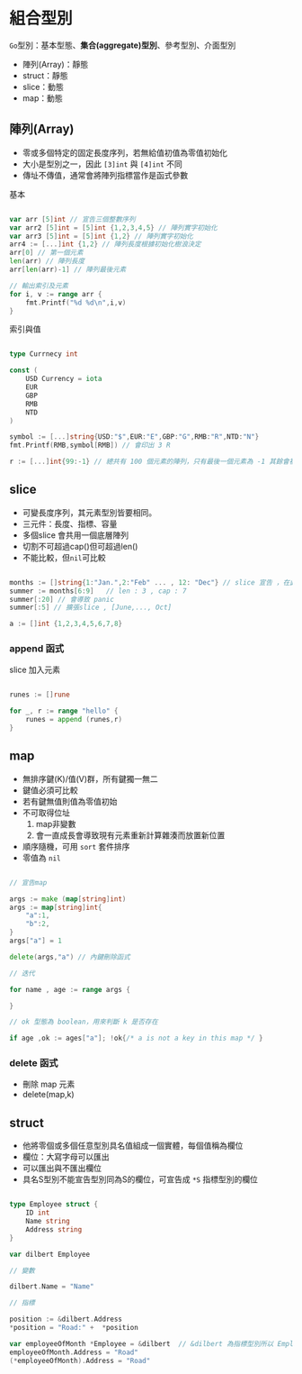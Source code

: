 # 組合型別

`Go`型別：基本型態、**集合(aggregate)型別**、參考型別、介面型別

* 陣列(Array)：靜態
* struct：靜態
* slice：動態
* map：動態

## 陣列(Array)

* 零或多個特定的固定長度序列，若無給值初值為零值初始化
* 大小是型別之一，因此 `[3]int` 與 `[4]int` 不同
* 傳址不傳值，通常會將陣列指標當作是函式參數

基本
```go

var arr [5]int // 宣告三個整數序列
var arr2 [5]int = [5]int {1,2,3,4,5} // 陣列實字初始化
var arr3 [5]int = [5]int {1,2} // 陣列實字初始化
arr4 := [...]int {1,2} // 陣列長度根據初始化樹浪決定
arr[0] // 第一個元素
len(arr) // 陣列長度
arr[len(arr)-1] // 陣列最後元素

// 輸出索引及元素
for i, v := range arr {
    fmt.Printf("%d %d\n",i,v)
}

```

索引與值

```go

type Currnecy int

const (
    USD Currency = iota
    EUR 
    GBP
    RMB
    NTD
)

symbol := [...]string{USD:"$",EUR:"E",GBP:"G",RMB:"R",NTD:"N"}
fmt.Printf(RMB,symbol[RMB]) // 會印出 3 R

r := [...]int{99:-1} // 總共有 100 個元素的陣列，只有最後一個元素為 -1 其餘會被零值初始

```

## slice

* 可變長度序列，其元素型別皆要相同。
* 三元件：長度、指標、容量
* 多個slice 會共用一個底層陣列
* 切割不可超過cap()但可超過len()
* 不能比較，但`nil`可比較


```go

months := []string{1:"Jan.",2:"Feb" ... , 12: "Dec"} // slice 宣告 ，在此索引值0會零值初始 ""
summer := months[6:9]   // len : 3 , cap : 7
summer[:20] // 會導致 panic
summer[:5] // 擴張slice , [June,..., Oct]

a := []int {1,2,3,4,5,6,7,8}

```

### append 函式

slice 加入元素

```go 

runes := []rune

for _, r := range "hello" {
    runes = append (runes,r)
}

```

## map

* 無排序鍵(K)/值(V)群，所有鍵獨一無二
* 鍵值必須可比較
* 若有鍵無值則值為零值初始
* 不可取得位址
    1. map非變數
    2. 會一直成長會導致現有元素重新計算雜湊而放置新位置
* 順序隨機，可用 `sort` 套件排序
* 零值為 `nil`

```go

// 宣告map 

args := make (map[string]int)
args := map[string]int{
    "a":1,
    "b":2,
}
args["a"] = 1

delete(args,"a") // 內鍵刪除函式

// 迭代

for name , age := range args {

}

// ok 型態為 boolean，用來判斷 k 是否存在

if age ,ok := ages["a"]; !ok{/* a is not a key in this map */ }

```

### delete 函式

* 刪除 map 元素
* delete(map,k)

## struct

* 他將零個或多個任意型別具名值組成一個實體，每個值稱為欄位
* 欄位：大寫字母可以匯出
* 可以匯出與不匯出欄位
* 具名S型別不能宣告型別同為S的欄位，可宣告成 `*S` 指標型別的欄位


```go

type Employee struct {
    ID int
    Name string
    Address string
}

var dilbert Employee

// 變數

dilbert.Name = "Name"

// 指標

position := &dilbert.Address
*position = "Road:" +  *position

var employeeOfMonth *Employee = &dilbert  // &dilbert 為指標型別所以 Employee 要改為 *Employee 
employeeOfMonth.Address = "Road"
(*employeeOfMonth).Address = "Road"


```
